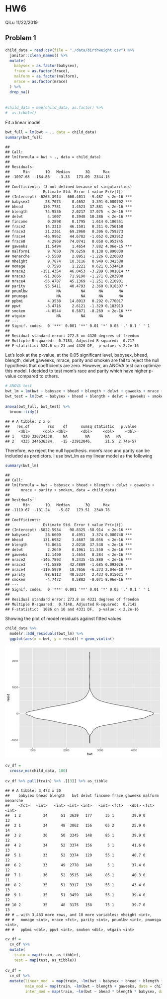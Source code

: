 HW6
================
QiLu
11/22/2019

## Problem 1

``` r
child_data = read.csv(file = "./data/birthweight.csv") %>% 
  janitor::clean_names() %>% 
  mutate(
    babysex = as.factor(babysex),
    frace = as.factor(frace),
    malform = as.factor(malform),
    mrace = as.factor(mrace)
  ) %>% 
  drop_na()
 
  
#child_data = map(child_data, as.factor) %>% 
#  as.tibble()
```

Fit a linear model

``` r
bwt_full = lm(bwt ~ ., data = child_data)
summary(bwt_full)
```

    ## 
    ## Call:
    ## lm(formula = bwt ~ ., data = child_data)
    ## 
    ## Residuals:
    ##      Min       1Q   Median       3Q      Max 
    ## -1097.68  -184.86    -3.33   173.09  2344.15 
    ## 
    ## Coefficients: (3 not defined because of singularities)
    ##               Estimate Std. Error t value Pr(>|t|)    
    ## (Intercept) -6265.3914   660.4011  -9.487  < 2e-16 ***
    ## babysex2       28.7073     8.4652   3.391 0.000702 ***
    ## bhead         130.7781     3.4523  37.881  < 2e-16 ***
    ## blength        74.9536     2.0217  37.075  < 2e-16 ***
    ## delwt           4.1007     0.3948  10.386  < 2e-16 ***
    ## fincome         0.2898     0.1795   1.614 0.106551    
    ## frace2         14.3313    46.1501   0.311 0.756168    
    ## frace3         21.2361    69.2960   0.306 0.759273    
    ## frace4        -46.9962    44.6782  -1.052 0.292912    
    ## frace8          4.2969    74.0741   0.058 0.953745    
    ## gaweeks        11.5494     1.4654   7.882 4.06e-15 ***
    ## malform1        9.7650    70.6259   0.138 0.890039    
    ## menarche       -3.5508     2.8951  -1.226 0.220083    
    ## mheight         9.7874    10.3116   0.949 0.342588    
    ## momage          0.7593     1.2221   0.621 0.534418    
    ## mrace2       -151.4354    46.0453  -3.289 0.001014 ** 
    ## mrace3        -91.3866    71.9190  -1.271 0.203908    
    ## mrace4        -56.4787    45.1369  -1.251 0.210901    
    ## parity         95.5411    40.4793   2.360 0.018307 *  
    ## pnumlbw             NA         NA      NA       NA    
    ## pnumsga             NA         NA      NA       NA    
    ## ppbmi           4.3538    14.8913   0.292 0.770017    
    ## ppwt           -3.4716     2.6121  -1.329 0.183913    
    ## smoken         -4.8544     0.5871  -8.269  < 2e-16 ***
    ## wtgain              NA         NA      NA       NA    
    ## ---
    ## Signif. codes:  0 '***' 0.001 '**' 0.01 '*' 0.05 '.' 0.1 ' ' 1
    ## 
    ## Residual standard error: 272.5 on 4320 degrees of freedom
    ## Multiple R-squared:  0.7183, Adjusted R-squared:  0.717 
    ## F-statistic: 524.6 on 21 and 4320 DF,  p-value: < 2.2e-16

Let’s look at the p-value, at the 0.05 significant level, babysex,
bhead, blength, delwt,gaweeks, mrace, parity and smoken are fail to
reject the null hypothesis that coefficients are zero. However, an ANOVA
test can optimize this model. I decided to test mom’s race and parity
which have higher p-value compared to others.

``` r
# ANOVA test
bwt_lm = lm(bwt ~ babysex + bhead + blength + delwt + gaweeks + mrace + parity + smoken, data = child_data)
bwt_test = lm(bwt ~ babysex + bhead + blength + delwt + gaweeks + smoken, data = child_data)

anova(bwt_full, bwt_test) %>% 
  broom::tidy()
```

    ## # A tibble: 2 x 6
    ##   res.df        rss    df      sumsq statistic   p.value
    ##    <dbl>      <dbl> <dbl>      <dbl>     <dbl>     <dbl>
    ## 1   4320 320724338.    NA        NA       NA   NA       
    ## 2   4335 344636384.   -15 -23912046.      21.5  2.74e-57

Therefore, we reject the null hypothesis. mom’s race and parity can be
included as predictors. I use bwt\_lm as my linear model as the
following

``` r
summary(bwt_lm)
```

    ## 
    ## Call:
    ## lm(formula = bwt ~ babysex + bhead + blength + delwt + gaweeks + 
    ##     mrace + parity + smoken, data = child_data)
    ## 
    ## Residuals:
    ##      Min       1Q   Median       3Q      Max 
    ## -1119.67  -181.24    -5.87   173.51  2340.76 
    ## 
    ## Coefficients:
    ##               Estimate Std. Error t value Pr(>|t|)    
    ## (Intercept) -5822.5934    98.8325 -58.914  < 2e-16 ***
    ## babysex2       28.6609     8.4951   3.374 0.000748 ***
    ## bhead         131.6982     3.4607  38.056  < 2e-16 ***
    ## blength        75.8653     2.0210  37.538  < 2e-16 ***
    ## delwt           2.2649     0.1961  11.550  < 2e-16 ***
    ## gaweeks        12.1400     1.4654   8.284  < 2e-16 ***
    ## mrace2       -146.7893     9.2435 -15.880  < 2e-16 ***
    ## mrace3        -71.5880    42.4809  -1.685 0.092026 .  
    ## mrace4       -119.5979    18.7656  -6.373 2.04e-10 ***
    ## parity         98.6113    40.5334   2.433 0.015021 *  
    ## smoken         -4.7472     0.5882  -8.071 8.96e-16 ***
    ## ---
    ## Signif. codes:  0 '***' 0.001 '**' 0.01 '*' 0.05 '.' 0.1 ' ' 1
    ## 
    ## Residual standard error: 273.8 on 4331 degrees of freedom
    ## Multiple R-squared:  0.7148, Adjusted R-squared:  0.7142 
    ## F-statistic:  1086 on 10 and 4331 DF,  p-value: < 2.2e-16

Showing the plot of model residuals against fitted values

``` r
child_data %>% 
  modelr::add_residuals(bwt_lm) %>% 
  ggplot(aes(x = bwt, y = resid)) + geom_violin()
```

![](p8105_hw6_ql2370_files/figure-gfm/unnamed-chunk-5-1.png)<!-- -->

``` r
cv_df = 
  crossv_mc(child_data, 100) 

cv_df %>% pull(train) %>% .[[3]] %>% as_tibble
```

    ## # A tibble: 3,473 x 20
    ##    babysex bhead blength   bwt delwt fincome frace gaweeks malform menarche
    ##    <fct>   <int>   <int> <int> <int>   <int> <fct>   <dbl> <fct>      <int>
    ##  1 2          34      51  3629   177      35 1        39.9 0             13
    ##  2 1          34      48  3062   156      65 2        25.9 0             14
    ##  3 2          36      50  3345   148      85 1        39.9 0             12
    ##  4 2          34      52  3374   156       5 1        41.6 0             13
    ##  5 1          33      52  3374   129      55 1        40.7 0             12
    ##  6 2          33      49  2778   140       5 1        37.4 0             12
    ##  7 1          36      52  3515   146      85 1        40.3 0             11
    ##  8 2          35      51  3317   130      55 1        43.4 0             13
    ##  9 1          35      51  3459   146      55 1        39.4 0             12
    ## 10 2          35      48  3175   158      75 1        39.7 0             13
    ## # … with 3,463 more rows, and 10 more variables: mheight <int>,
    ## #   momage <int>, mrace <fct>, parity <int>, pnumlbw <int>, pnumsga <int>,
    ## #   ppbmi <dbl>, ppwt <int>, smoken <dbl>, wtgain <int>

``` r
cv_df =
  cv_df %>% 
  mutate(
    train = map(train, as_tibble),
    test = map(test, as_tibble))

cv_df = 
  cv_df %>% 
  mutate(linear_mod  = map(train, ~lm(bwt ~ babysex + bhead + blength + delwt + gaweeks + mrace + parity + smoken, data = child_data)),
         main_mod = map(train, ~lm(bwt ~ blength + gaweeks, data = child_data)),
         inter_mod = map(train, ~lm(bwt ~ bhead * blength * babysex, data = child_data)))
```
